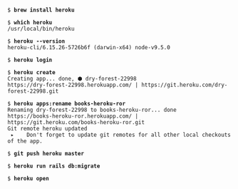 <pre><code>
$ <b>brew install heroku</b>

$ <b>which heroku</b>
/usr/local/bin/heroku

$ <b>heroku --version</b>
heroku-cli/6.15.26-5726b6f (darwin-x64) node-v9.5.0

$ <b>heroku login</b>

$ <b>heroku create</b>
Creating app... done, ⬢ dry-forest-22998
https://dry-forest-22998.herokuapp.com/ | https://git.heroku.com/dry-forest-22998.git

$ <b>heroku apps:rename books-heroku-ror</b>
Renaming dry-forest-22998 to books-heroku-ror... done
https://books-heroku-ror.herokuapp.com/ | https://git.heroku.com/books-heroku-ror.git
Git remote heroku updated
 ▸    Don't forget to update git remotes for all other local checkouts of the app.

$ <b>git push heroku master</b>

$ <b>heroku run rails db:migrate</b>

$ <b>heroku open</b>
</pre></code>
